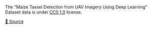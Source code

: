 The "Maize Tassel Detection from UAV Imagery Using Deep Learning" Dataset data is under [CC0 1.0](https://creativecommons.org/publicdomain/zero/1.0/) license.

[🔗 Source](https://zenodo.org/record/4922074#.Yk_rlX9Bzmg)
